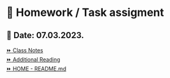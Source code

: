 # 📝 Homework / Task assigment    
## 📅 Date: 07.03.2023.    



[:fast_forward: Class Notes](/devops-mentorship-program/03-march/week-4-07032023/00-class-notes.md)  
[:fast_forward: Additional Reading](/devops-mentorship-program/03-march/week-4-07032023/02-additional-reading.md)   
[:fast_forward: HOME - README.md](https://github.com/allops-solutions/devops-aws-mentorship-program#devops-mentorship-program)  
